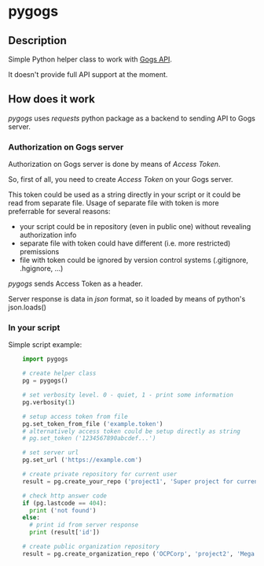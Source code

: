 # pygogs

## Description

Simple Python helper class to work with [Gogs API](https://github.com/gogits/go-gogs-client/wiki).

It doesn't provide full API support at the moment.

## How does it work

*pygogs* uses *requests* python package as a backend to sending API to Gogs server.

### Authorization on Gogs server

Authorization on Gogs server is done by means of *Access Token*.

So, first of all, you need to create *Access Token* on your Gogs server.

This token could be used as a string directly in your script or it could be read
from separate file.
Usage of separate file with token is more preferrable for several reasons:

* your script could be in repository (even in public one) without revealing authorization info
* separate file with token could have different (i.e. more restricted) premissions
* file with token could be ignored by version control systems (.gitignore, .hgignore, ...)

*pygogs* sends Access Token as a header.

Server response is data in *json* format, so it loaded by means of python's json.loads()

### In your script

Simple script example:

```python
    import pygogs

    # create helper class
    pg = pygogs()

    # set verbosity level. 0 - quiet, 1 - print some information
    pg.verbosity(1)

    # setup access token from file
    pg.set_token_from_file ('example.token')
    # alternatively access token could be setup directly as string
    # pg.set_token ('1234567890abcdef...')

    # set server url
    pg.set_url ('https://example.com')

    # create private repository for current user
    result = pg.create_your_repo ('project1', 'Super project for current user', True)

    # check http answer code
    if (pg.lastcode == 404):
      print ('not found')
    else:
      # print id from server response
      print (result['id'])

    # create public organization repository
    result = pg.create_organization_repo ('OCPCorp', 'project2', 'Mega Ultra Super project', False)
```
